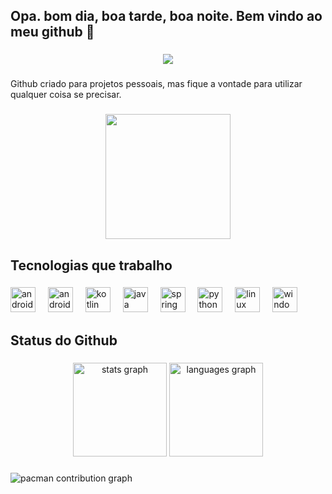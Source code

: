 <h2 align="left">Opa. bom dia, boa tarde, boa noite. Bem vindo ao meu github 👋</h2>

###

<div align="center">
  <img src="https://visitor-badge.laobi.icu/badge?page_id=Estella-Dev.Estella-Dev&"  />
</div>

###

<p align="left">Github criado para projetos pessoais, mas fique a vontade para utilizar qualquer coisa se precisar.</p>

###

<div align="center">
  <img height="200" src="https://media1.giphy.com/media/v1.Y2lkPTc5MGI3NjExdmpuZ3NkaTRnZWlyd21oYjF0OHEwZDM4cXhhd2NpbHdoOWZpbnJ2YiZlcD12MV9pbnRlcm5hbF9naWZfYnlfaWQmY3Q9Zw/6hIOTkFkmFNi8/giphy.gif"  />
</div>

###

<h2 align="left">Tecnologias que trabalho</h2>

###

<div align="left">
  <img src="https://cdn.jsdelivr.net/gh/devicons/devicon/icons/androidstudio/androidstudio-original.svg" height="40" alt="androidstudio logo"  />
  <img width="12" />
  <img src="https://cdn.jsdelivr.net/gh/devicons/devicon/icons/android/android-original.svg" height="40" alt="android logo"  />
  <img width="12" />
  <img src="https://cdn.jsdelivr.net/gh/devicons/devicon/icons/kotlin/kotlin-original.svg" height="40" alt="kotlin logo"  />
  <img width="12" />
  <img src="https://cdn.jsdelivr.net/gh/devicons/devicon/icons/java/java-original.svg" height="40" alt="java logo"  />
  <img width="12" />
  <img src="https://cdn.jsdelivr.net/gh/devicons/devicon/icons/spring/spring-original.svg" height="40" alt="spring logo"  />
  <img width="12" />
  <img src="https://cdn.jsdelivr.net/gh/devicons/devicon/icons/python/python-original.svg" height="40" alt="python logo"  />
  <img width="12" />
  <img src="https://cdn.jsdelivr.net/gh/devicons/devicon/icons/linux/linux-original.svg" height="40" alt="linux logo"  />
  <img width="12" />
  <img src="https://cdn.jsdelivr.net/gh/devicons/devicon/icons/windows8/windows8-original.svg" height="40" alt="windows8 logo"  />
</div>

###

<h2 align="left">Status do Github</h2>

###

<div align="center">
  <img src="https://github-readme-stats.vercel.app/api?username=Estella-Dev&hide_title=false&hide_rank=false&show_icons=true&include_all_commits=true&count_private=true&disable_animations=false&theme=dracula&locale=en&hide_border=false&order=1" height="150" alt="stats graph"  />
  <img src="https://github-readme-stats.vercel.app/api/top-langs?username=Estella-Dev&locale=pt-br&hide_title=false&layout=compact&card_width=320&langs_count=5&theme=dracula&hide_border=false&order=2" height="150" alt="languages graph"  />
</div>

###

<picture>
  <source media="(prefers-color-scheme: dark)" srcset="https://raw.githubusercontent.com/Estella-Dev/Estella-Dev/output/pacman-contribution-graph-dark.svg">
  <source media="(prefers-color-scheme: light)" srcset="https://raw.githubusercontent.com/Estella-Dev/Estella-Dev/output/pacman-contribution-graph.svg">
  <img alt="pacman contribution graph" src="https://raw.githubusercontent.com/Estella-Dev/Estella-Dev/output/pacman-contribution-graph.svg">
</picture>

###
